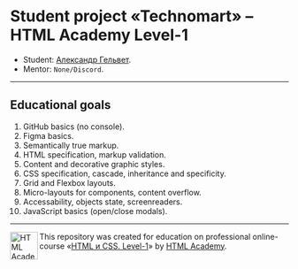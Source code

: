 # Student project «Technomart» – HTML Academy Level-1

* Student: [Александр Гельвет](https://htmlacademy.ru/profile/id1944067).
* Mentor: `None/Discord`.

---

## Educational goals

1. GitHub basics (no console).
2. Figma basics.
3. Semantically true markup.
4. HTML specification, markup validation.
5. Content and decorative graphic styles.
6. CSS specification, cascade, inheritance and specificity.
7. Grid and Flexbox layouts.
8. Micro-layouts for components, content overflow.
9. Accessability, objects state, screenreaders.
10. JavaScript basics (open/close modals).

---

<a href="https://htmlacademy.ru/intensive/htmlcss"><img align="left" width="50" height="50" alt="HTML Academy" src="https://up.htmlacademy.ru/static/img/intensive/htmlcss/logo-for-github-2.png"></a>

This repository was created for education on professional online-course «[HTML и CSS. Level-1](https://htmlacademy.ru/intensive/htmlcss)» by [HTML Academy](https://htmlacademy.ru).
